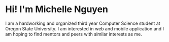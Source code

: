 # Hi! I'm Michelle Nguyen

I am a hardworking and organized third year Computer Science student at Oregon State University. I am interested in web and mobile application and I am hoping to find mentors and peers with similar interests as me. 

